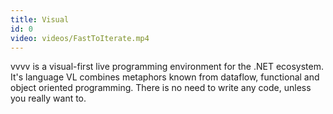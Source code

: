```yaml
---
title: Visual
id: 0
video: videos/FastToIterate.mp4
---
```


vvvv is a visual-first live programming environment for the .NET ecosystem. It's language VL combines metaphors known from dataflow, functional and object oriented programming.
There is no need to write any code, unless you really want to.
